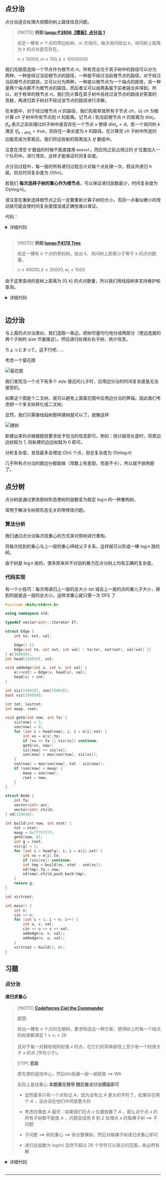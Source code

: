 ## 点分治

点分治适合处理大规模的树上路径信息问题。

> [!NOTE] **例题 [luogu P3806【模板】点分治 1](https://www.luogu.com.cn/problem/P3806)**
> 
> 给定一棵有 $n$ 个点的带边权树，$m$ 次询问，每次询问给出 $k$，询问树上距离为 $k$ 的点对是否存在。
> 
> $n\le 10000,m\le 100,k\le 10000000$

我们先随意选择一个节点作为根节点 $\mathit{rt}$，所有完全位于其子树中的路径可以分为两种，一种是经过当前根节点的路径，一种是不经过当前根节点的路径。对于经过当前根节点的路径，又可以分为两种，一种是以根节点为一个端点的路径，另一种是两个端点都不为根节点的路径。而后者又可以由两条属于前者链合并得到。所以，对于枚举的根节点 $rt$，我们先计算在其子树中且经过该节点的路径对答案的贡献，再递归其子树对不经过该节点的路径进行求解。

在本题中，对于经过根节点 $\mathit{rt}$ 的路径，我们先枚举其所有子节点 $\mathit{ch}$，以 $\mathit{ch}$ 为根计算 $\mathit{ch}$ 子树中所有节点到 $\mathit{rt}$ 的距离。记节点 $i$ 到当前根节点 $rt$ 的距离为 $\mathit{dist}_i$，$\mathit{tf}_{d}$ 表示之前处理过的子树中是否存在一个节点 $v$ 使得 $\mathit{dist}_v=d$。若一个询问的 $k$ 满足 $tf_{k-\mathit{dist}_i}=true$，则存在一条长度为 $k$ 的路径。在计算完 $\mathit{ch}$ 子树中所连的边能否成为答案后，我们将这些新的距离加入 $\mathit{tf}$ 数组中。

注意在清空 $\mathit{tf}$ 数组的时候不能直接用 `memset`，而应将之前占用过的 $\mathit{tf}$ 位置加入一个队列中，进行清空，这样才能保证时间复杂度。

点分治过程中，每一层的所有递归过程合计对每个点处理一次，假设共递归 $h$ 层，则总时间复杂度为 $O(hn)$。

若我们 **每次选择子树的重心作为根节点**，可以保证递归层数最少，时间复杂度为 $O(n\log n)$。

请注意在重新选择根节点之后一定要重新计算子树的大小，否则一点看似微小的改动就可能会使时间复杂度错误或正确性难以保证。

代码：


<details>
<summary>详细代码</summary>
<!-- tabs:start -->

##### **C++**

```cpp
```

##### **Python**

```python
```

<!-- tabs:end -->
</details>

<br>

> [!NOTE] **例题 [luogu  P4178 Tree](https://www.luogu.com.cn/problem/P4178)**
> 
> 给定一棵有 $n$ 个点的带权树，给出 $k$，询问树上距离小于等于 $k$ 的点对数量。
> 
> $n\le 40000,k\le 20000,w_i\le 1000$

由于这里查询的是树上距离为 $[0,k]$ 的点对数量，所以我们用线段树来支持维护和查询。


<details>
<summary>详细代码</summary>
<!-- tabs:start -->

##### **C++**

```cpp
```

##### **Python**

```python
```

<!-- tabs:end -->
</details>

<br>

## 边分治

与上面的点分治类似，我们选取一条边，把树尽量均匀地分成两部分（使边连接的两个子树的 $\mathit{size}$ 尽量接近）。然后递归处理左右子树，统计信息。

ちょっとまって，这不行吧……

考虑一个菊花图

![菊花图](./images/tree-divide1.svg)

我们发现当一个点下有多个 $size$ 接近的儿子时，应用边分治的时间复杂度是无法接受的。

如果这个图是个二叉树，就可以避免上面菊花图中应用边分治的弊端。因此我们考虑把一个多叉树转化成二叉树。

显然，我们只需像线段树那样建树就可以了。就像这样

![建树](./images/tree-divide2.svg)

新建出来的点根据题目要求给予恰当的信息即可。例如：统计路径长度时，将原边边权赋为 $1$, 将新建的边边权赋为 $0$ 即可。

分析复杂度，发现最多会增加 $O(n)$ 个点，则总复杂度为 $O(n\log n)$

几乎所有点分治的题边分都能做（常数上有差距，但是不卡），所以就不放例题了。

## 点分树

点分树是通过更改原树形态使树的层数变为稳定 $\log n$ 的一种重构树。

常用于解决与树原形态无关的带修改问题。

### 算法分析

我们通过点分治每次找重心的方式来对原树进行重构。

将每次找到的重心与上一层的重心缔结父子关系，这样就可以形成一棵 $\log n$ 层的树。

由于树是 $\log n$ 层的，很多原来并不对劲的暴力在点分树上均有正确的复杂度。

### 代码实现

有一个小技巧：每次用递归上一层的总大小 $\mathit{tot}$ 减去上一层的点的重儿子大小，得到的就是这一层的总大小。这样求重心就只需一次 DFS 了

```cpp
#include <bits/stdc++.h>

using namespace std;

typedef vector<int>::iterator IT;

struct Edge {
    int to, nxt, val;

    Edge() {}
    Edge(int to, int nxt, int val) : to(to), nxt(nxt), val(val) {}
} e[300010];
int head[150010], cnt;

void addedge(int u, int v, int val) {
    e[++cnt] = Edge(v, head[u], val);
    head[u] = cnt;
}

int siz[150010], son[150010];
bool vis[150010];

int tot, lasttot;
int maxp, root;

void getG(int now, int fa) {
    siz[now] = 1;
    son[now] = 0;
    for (int i = head[now]; i; i = e[i].nxt) {
        int vs = e[i].to;
        if (vs == fa || vis[vs]) continue;
        getG(vs, now);
        siz[now] += siz[vs];
        son[now] = max(son[now], siz[vs]);
    }
    son[now] = max(son[now], tot - siz[now]);
    if (son[now] < maxp) {
        maxp = son[now];
        root = now;
    }
}

struct Node {
    int fa;
    vector<int> anc;
    vector<int> child;
} nd[150010];

int build(int now, int ntot) {
    tot = ntot;
    maxp = 0x7f7f7f7f;
    getG(now, 0);
    int g = root;
    vis[g] = 1;
    for (int i = head[g]; i; i = e[i].nxt) {
        int vs = e[i].to;
        if (vis[vs]) continue;
        int tmp = build(vs, ntot - son[vs]);
        nd[tmp].fa = now;
        nd[now].child.push_back(tmp);
    }
    return g;
}

int virtroot;

int main() {
    int n;
    cin >> n;
    for (int i = 1; i < n; i++) {
        int u, v, val;
        cin >> u >> v >> val;
        addedge(u, v, val);
        addedge(v, u, val);
    }
    virtroot = build(1, n);
}
```

## 习题

### 点分治

#### 递归求重心

> [!NOTE] **[Codeforces Ciel the Commander](http://codeforces.com/problemset/problem/321/C)**
> 
> 题意: 
> 
> 给出一棵有 $n$ 个点的无根树，要求构造出一种方案，使得树上的每一个结点的权值都满足 $1 \leq v_i \leq 26$ 
> 
> 且对于每一对拥有相同权值 $x$ 的点，在它们的简单路径上至少有一个权值大于 $x$ 的点 (字符小于)。

> [!TIP] **思路**
> 
> 原先想的是找中心，然后bfs拓展一层一层赋值 ==> WA
> 
> 实际上是找重心 **本题重在推导 随后套点分治模版即可**
> 
> - 显然最多只有一个点标记 $A$，因为没有比 $A$ 更大的字符了。如果存在两个 $A$ ，没办法在他们中间放更大的
> 
> - 考虑在哪放 $A$ 最优：如果我们在点 $x$ 位置放置了 $A$ ，那么对于点 $x$ 的所有子树都不能放 $A$ ，问题变成用 $B$ 到 $Z$ 处理点 $x$ 的每棵子树 ==> 子问题
> 
> - 子问题 ==> 树的重心 ==> 拆分整棵树，然后对每棵子树递归求重心即可
> 
> - 递归总层数为 $log(n)$ 显然不超过 $26$ 个字符可以表示的范围，故必然有解

<details>
<summary>详细代码</summary>
<!-- tabs:start -->

##### **C++**

```cpp
// Problem: CF321C Ciel the Commander
// Contest: Luogu
// URL: https://www.luogu.com.cn/problem/CF321C
// Memory Limit: 250 MB
// Time Limit: 1000 ms

#include <bits/stdc++.h>
using namespace std;

// 原先想的是找中心，然后bfs拓展一层一层赋值 ==> WA
// 实际上是找重心，

const static int N = 1e5 + 10, M = 2e5 + 10;

int h[N], e[M], ne[M], idx;
void init() {
    memset(h, -1, sizeof h);
    idx = 0;
}
void add(int a, int b) { e[idx] = b, ne[idx] = h[a], h[a] = idx++; }

int n;
int sz[N], son[N], root, tot;	// ATTENTION tot需重置 直接用n就WA
bool st[N];  // 点分治的全局标记

// 求重心
void dfs(int u, int fa) {
    son[u] = 0, sz[u] = 1;
    for (int i = h[u]; ~i; i = ne[i]) {
        int j = e[i];
        if (j == fa || st[j])  // 增加对全局标记的判断
            continue;
        dfs(j, u);
        son[u] = max(son[u], sz[j]);
        sz[u] += sz[j];
    }
    son[u] = max(son[u], tot - sz[u]);
    if (root == -1 || son[u] < son[root])
        root = u;
}

char res[N];

void divide(int u, char c) {
    res[u] = c;
    st[u] = true;
    for (int i = h[u]; ~i; i = ne[i]) {
        int j = e[i];
        if (st[j])
            continue;
        root = -1, tot = sz[j];
        dfs(j, -1);           // 找子树重心
        divide(root, c + 1);  // 标记并递归处理
    }
}

int main() {
    ios::sync_with_stdio(false);
    cin.tie(nullptr);
    cout.tie(nullptr);

    init();

    cin >> n;
    for (int i = 0; i < n - 1; ++i) {
        int a, b;
        cin >> a >> b;
        add(a, b), add(b, a);
    }

    memset(st, 0, sizeof st);
    root = -1, tot = n;  // tot 重要！在dfs过程中会用于计算上面的son
    dfs(1, -1);
    divide(root, 'A');

    // logn <= 26 故必然有合法答案
    for (int i = 1; i <= n; ++i)
        cout << res[i] << ' ';
    cout << endl;

    return 0;
}
```

##### **Python**

```python

```

<!-- tabs:end -->
</details>

<br>

* * *
